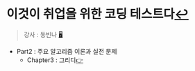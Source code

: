 # 이것이 취업을 위한 코딩 테스트다[↩](../../../)
> 강사 : 동빈나 [🖥](https://github.com/ndb796/python-for-coding-test)

* Part2 : 주요 알고리즘 이론과 실전 문제
    * Chapter3 : 그리디[👉](./3_greedy.md)